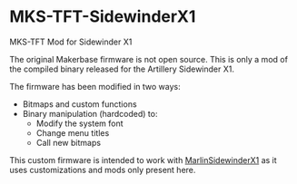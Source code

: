 # MKS-TFT-SidewinderX1
MKS-TFT Mod for Sidewinder X1

The original Makerbase firmware is not open source. This is only a mod of the compiled binary released for the Artillery Sidewinder X1.

The firmware has been modified in two ways:
- Bitmaps and custom functions
- Binary manipulation (hardcoded) to:
  - Modify the system font
  - Change menu titles
  - Call new bitmaps

This custom firmware is intended to work with [MarlinSidewinderX1](https://github.com/javikas/MarlinSidewinderX1) as it uses customizations and mods only present here.
